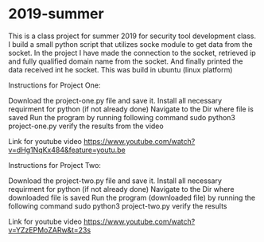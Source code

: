 # 2019-summer
This is a class project for summer 2019 for security tool development class.
I build a small python script that utilizes socke module to get data from the socket.
In the project I have made the connection to the socket, retrieved ip and fully qualified domain name from the socket. And finally printed the data received int he socket.
This was build in ubuntu (linux platform)

Instructions for Project One:

Download the project-one.py file and save it.
Install all necessary requirment for python (if not already done)
Navigate to the Dir where file is saved
Run the program by running following command
sudo python3 project-one.py
verify the results from the video

Link for youtube video
https://www.youtube.com/watch?v=dHg1NqKx484&feature=youtu.be

Instructions for Project Two:

Download the project-two.py file and save it.
Install all necessary requirment for python (if not already done)
Navigate to the Dir where downloaded file is saved
Run the program (downloaded file) by running the following command
sudo python3 project-two.py 
verify the results

Link for youtube video
https://www.youtube.com/watch?v=YZzEPMoZARw&t=23s


